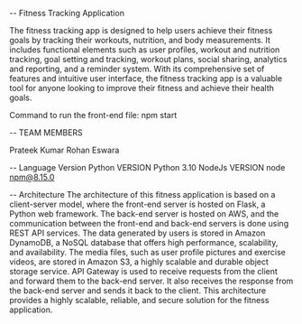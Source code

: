 -- Fitness Tracking Application

The fitness tracking app is designed to help users achieve their fitness goals by tracking their workouts, nutrition, and body measurements. 
It includes functional elements such as user profiles, workout and nutrition tracking, goal setting and tracking, workout plans, social sharing, analytics and reporting, and a reminder system. 
With its comprehensive set of features and intuitive user interface, the fitness tracking app is a valuable tool for anyone looking to improve their fitness and achieve their health goals.

Command to run the front-end file: npm start

-- TEAM MEMBERS

Prateek Kumar
Rohan Eswara

-- Language Version
Python VERSION Python 3.10
NodeJs VERSION node npm@8.15.0 

-- Architecture
The architecture of this fitness application is based on a client-server model, where the front-end server is hosted on Flask, a Python web framework. The back-end server is hosted on AWS, and the communication between the front-end and back-end servers is done using REST API services. 
The data generated by users is stored in Amazon DynamoDB, a NoSQL database that offers high performance, scalability, and availability. The media files, such as user profile pictures and exercise videos, are stored in Amazon S3, a highly scalable and durable object storage service. API Gateway is used to receive requests from the client and forward them to the back-end server. It also receives the response from the back-end server and sends it back to the client. 
This architecture provides a highly scalable, reliable, and secure solution for the fitness application.
